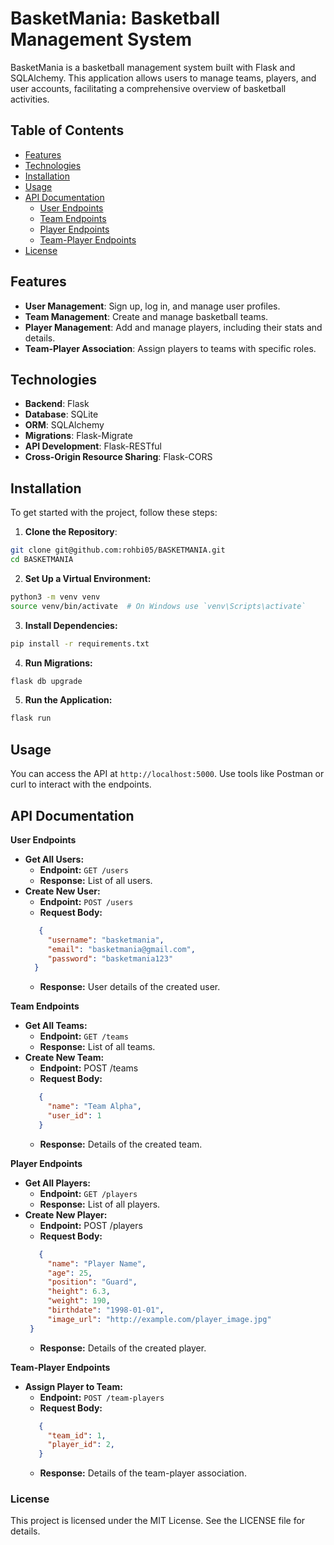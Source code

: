 # BasketMania: Basketball Management System

BasketMania is a basketball management system built with Flask and SQLAlchemy. This application allows users to manage teams, players, and user accounts, facilitating a comprehensive overview of basketball activities.

## Table of Contents

- [Features](#features)
- [Technologies](#technologies)
- [Installation](#installation)
- [Usage](#usage)
- [API Documentation](#api-documentation)
  - [User Endpoints](#user-endpoints)
  - [Team Endpoints](#team-endpoints)
  - [Player Endpoints](#player-endpoints)
  - [Team-Player Endpoints](#team-player-endpoints)
- [License](#license)

## Features

- **User Management**: Sign up, log in, and manage user profiles.
- **Team Management**: Create and manage basketball teams.
- **Player Management**: Add and manage players, including their stats and details.
- **Team-Player Association**: Assign players to teams with specific roles.

## Technologies

- **Backend**: Flask
- **Database**: SQLite
- **ORM**: SQLAlchemy
- **Migrations**: Flask-Migrate
- **API Development**: Flask-RESTful
- **Cross-Origin Resource Sharing**: Flask-CORS

## Installation

To get started with the project, follow these steps:

1. **Clone the Repository**:
```bash
git clone git@github.com:rohbi05/BASKETMANIA.git
cd BASKETMANIA
```
2. **Set Up a Virtual Environment:**
```bash
python3 -m venv venv
source venv/bin/activate  # On Windows use `venv\Scripts\activate`
```
3. **Install Dependencies:**
```bash
pip install -r requirements.txt
```
4. **Run Migrations:**
```bash
flask db upgrade
```
5. **Run the Application:**
```bash
flask run
```

## Usage
You can access the API at `http://localhost:5000`. Use tools like Postman or curl to interact with the endpoints.

## API Documentation
**User Endpoints**
 - **Get All Users:**
     - **Endpoint:** `GET /users`
     - **Response:** List of all users.
- **Create New User:**
     - **Endpoint:** `POST /users`
     - **Request Body:**
     ```json
        {
          "username": "basketmania",
          "email": "basketmania@gmail.com",
          "password": "basketmania123"
       }
     ```
     - **Response:** User details of the created user.
       
**Team Endpoints**
 - **Get All Teams:**
     - **Endpoint:** `GET /teams`
     - **Response:** List of all teams.
 - **Create New Team:**
     - **Endpoint:** POST /teams
     - **Request Body:**
     ```json
        {
          "name": "Team Alpha",
          "user_id": 1
        }
     ```
     - **Response:** Details of the created team.

**Player Endpoints**
 - **Get All Players:**
     - **Endpoint:** `GET /players`
     - **Response:** List of all players.
- **Create New Player:**
    - **Endpoint:** POST /players
    - **Request Body:**
    ```json
       {
         "name": "Player Name",
         "age": 25,
         "position": "Guard",
         "height": 6.3,
         "weight": 190,
         "birthdate": "1998-01-01",
         "image_url": "http://example.com/player_image.jpg"
     }
    ```
    - **Response:** Details of the created player.

**Team-Player Endpoints**
- **Assign Player to Team:**
    - **Endpoint:** `POST /team-players`
    - **Request Body:**
    ```json
       {
         "team_id": 1,
         "player_id": 2,
       }
    ```
   - **Response:** Details of the team-player association.

### License
This project is licensed under the MIT License. See the LICENSE file for details.
